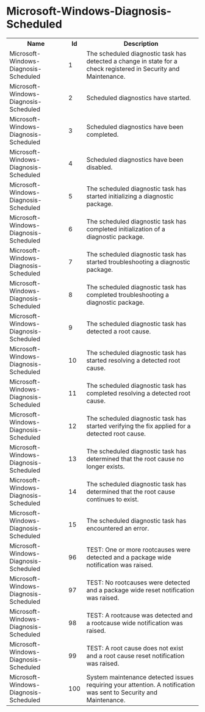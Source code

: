 # Microsoft-Windows-Diagnosis-Scheduled

<table>
<colgroup><col/><col/><col/></colgroup>
<tr><th>Name</th><th>Id</th><th>Description</th></tr>
<tr><td>Microsoft-Windows-Diagnosis-Scheduled</td><td>1</td><td>The scheduled diagnostic task has detected a change in state for a check registered in Security and Maintenance.</td></tr>
<tr><td>Microsoft-Windows-Diagnosis-Scheduled</td><td>2</td><td>Scheduled diagnostics have started.</td></tr>
<tr><td>Microsoft-Windows-Diagnosis-Scheduled</td><td>3</td><td>Scheduled diagnostics have been completed.</td></tr>
<tr><td>Microsoft-Windows-Diagnosis-Scheduled</td><td>4</td><td>Scheduled diagnostics have been disabled.</td></tr>
<tr><td>Microsoft-Windows-Diagnosis-Scheduled</td><td>5</td><td>The scheduled diagnostic task has started initializing a diagnostic package.</td></tr>
<tr><td>Microsoft-Windows-Diagnosis-Scheduled</td><td>6</td><td>The scheduled diagnostic task has completed initialization of a diagnostic package.</td></tr>
<tr><td>Microsoft-Windows-Diagnosis-Scheduled</td><td>7</td><td>The scheduled diagnostic task has started troubleshooting a diagnostic package.</td></tr>
<tr><td>Microsoft-Windows-Diagnosis-Scheduled</td><td>8</td><td>The scheduled diagnostic task has completed troubleshooting a diagnostic package.</td></tr>
<tr><td>Microsoft-Windows-Diagnosis-Scheduled</td><td>9</td><td>The scheduled diagnostic task has detected a root cause.</td></tr>
<tr><td>Microsoft-Windows-Diagnosis-Scheduled</td><td>10</td><td>The scheduled diagnostic task has started resolving a detected root cause.</td></tr>
<tr><td>Microsoft-Windows-Diagnosis-Scheduled</td><td>11</td><td>The scheduled diagnostic task has completed resolving a detected root cause.</td></tr>
<tr><td>Microsoft-Windows-Diagnosis-Scheduled</td><td>12</td><td>The scheduled diagnostic task has started verifying the fix applied for a detected root cause.</td></tr>
<tr><td>Microsoft-Windows-Diagnosis-Scheduled</td><td>13</td><td>The scheduled diagnostic task has determined that the root cause no longer exists.</td></tr>
<tr><td>Microsoft-Windows-Diagnosis-Scheduled</td><td>14</td><td>The scheduled diagnostic task has determined that the root cause continues to exist.</td></tr>
<tr><td>Microsoft-Windows-Diagnosis-Scheduled</td><td>15</td><td>The scheduled diagnostic task has encountered an error.</td></tr>
<tr><td>Microsoft-Windows-Diagnosis-Scheduled</td><td>96</td><td>TEST: One or more rootcauses were detected and a package wide notification was raised.</td></tr>
<tr><td>Microsoft-Windows-Diagnosis-Scheduled</td><td>97</td><td>TEST: No rootcauses were detected and a package wide reset notification was raised.</td></tr>
<tr><td>Microsoft-Windows-Diagnosis-Scheduled</td><td>98</td><td>TEST: A rootcause was detected and a rootcause wide notification was raised.</td></tr>
<tr><td>Microsoft-Windows-Diagnosis-Scheduled</td><td>99</td><td>TEST: A root cause does not exist and a root cause reset notification was raised.</td></tr>
<tr><td>Microsoft-Windows-Diagnosis-Scheduled</td><td>100</td><td>System maintenance detected issues requiring your attention. A notification was sent to Security and Maintenance.</td></tr>
</table>
